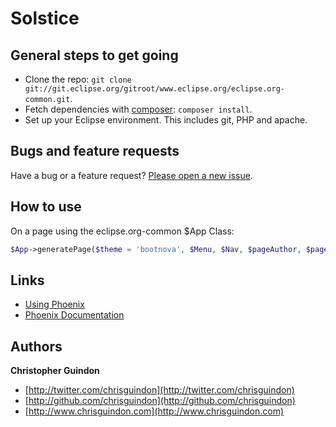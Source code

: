 # Solstice

## General steps to get going

* Clone the repo: `git clone git://git.eclipse.org/gitroot/www.eclipse.org/eclipse.org-common.git`.
* Fetch dependencies with [composer](http://www.getcomposer.org): `composer install`.
* Set up your Eclipse environment. This includes git, PHP and apache.


## Bugs and feature requests

Have a bug or a feature request? [Please open a new issue](https://bugs.eclipse.org/bugs/buglist.cgi?product=Community&component=Website&resolution=---).


## How to use
On a page using the eclipse.org-common $App Class:

```php
$App->generatePage($theme = 'bootnova', $Menu, $Nav, $pageAuthor, $pageKeywords, $pageTitle, $html);
```


## Links

* [Using Phoenix](http://wiki.eclipse.org/Using_Phoenix)
* [Phoenix Documentation](http://wiki.eclipse.org/Phoenix_Documentation)


## Authors

**Christopher Guindon**

+ [http://twitter.com/chrisguindon](http://twitter.com/chrisguindon)
+ [http://github.com/chrisguindon](http://github.com/chrisguindon)
+ [http://www.chrisguindon.com](http://www.chrisguindon.com)



